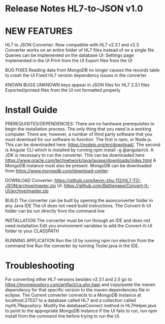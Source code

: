 # Release Notes HL7-to-JSON v1.0

# NEW FEATURES
HL7 to JSON Converter:
Now compatible with HL7 v2.3.1 and v2.3
Converter works on an entire folder of HL7 files instead of on a single file
Queries can be implemented on the database
UI: 
Settings page implemented in the UI
Print from the UI
Export files from the UI

BUG FIXES
Reading data from MongoDB no longer causes the records table to crash the UI
Fixed HL7 version dependency issues in the converter

KNOWN BUGS
UNKNOWN keys appear in JSON files for HL7 2.3.1 files
Exported/printed files from the UI not formatted properly

# Install Guide
PREREQUISITES/DEPENDENCIES:
There are no hardware prerequisites to begin the installation process. The only thing that you need is a working computer. There are, however, a number of third party software that you must download for our software to function. 
The first is npm, or Node.js. This can be downloaded here: https://nodejs.org/en/download/. 
The second is Angular CLI which is installed by running npm install -g @angular/cli. 
A JDK is necessary to run the converter. This can be downloaded here https://www.oracle.com/technetwork/java/javase/downloads/index.html
A MongoDB instance must also be present. MongoDB can be downloaded from https://www.mongodb.com/download-center

DOWNLOAD
Converter: https://github.com/kevin-zhu-112/HL7-TO-JSON/archive/master.zip
UI: https://github.com/Bathenape/Convert-It-UI/archive/master.zip

BUILD
The converter can be built by opening the asonconverter folder in any Java IDE
The UI does not need build instructions. The Convert-It-UI folder can be run directly from the command line

INSTALLATION
The converter must be run through an IDE and does not need installation
Edit you environment variables to add the Convert-It-UI folder to your CLASSPATH

RUNNING APPLICATION
Run the UI by running npm run electron from the command line
Run the converter by running Tester.java in the IDE. 

# Troubleshooting
For converting other HL7 versions besides v2.3.1 and 2.5 go to https://mvnrepository.com/artifact/ca.uhn.hapi and copy/paste the maven dependency for that specific version to the maven dependencies file in eclipse.
The Current converter connects to a MongoDB instance at localhost:27027 to a database called HL7 and a collection called myHL7Repository. Modify the databaseConnect method in  HL7Helper.java to point to the appropriate MongoDB instance
If the UI fails to run, run npm install from the command line before trying to run the UI.
